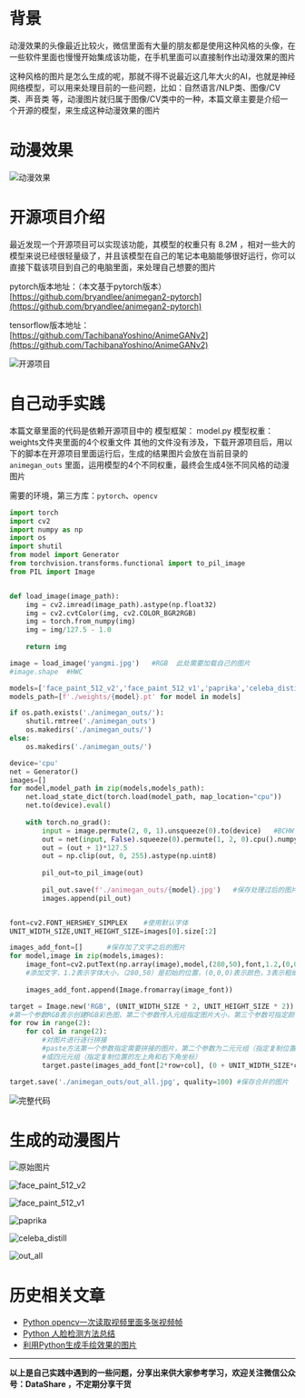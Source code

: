 # 背景
动漫效果的头像最近比较火，微信里面有大量的朋友都是使用这种风格的头像，在一些软件里面也慢慢开始集成该功能，在手机里面可以直接制作出动漫效果的图片

这种风格的图片是怎么生成的呢，那就不得不说最近这几年大火的AI，也就是神经网络模型，可以用来处理目前的一些问题，比如：自然语言/NLP类、图像/CV类、声音类 等，动漫图片就归属于图像/CV类中的一种，本篇文章主要是介绍一个开源的模型，来生成这种动漫效果的图片

# 动漫效果
![动漫效果](./images/6641583-0a17524399db2343.webp)

# 开源项目介绍
最近发现一个开源项目可以实现该功能，其模型的权重只有 8.2M ，相对一些大的模型来说已经很轻量级了，并且该模型在自己的笔记本电脑能够很好运行，你可以直接下载该项目到自己的电脑里面，来处理自己想要的图片

pytorch版本地址：（本文基于pytorch版本）<br/>
[https://github.com/bryandlee/animegan2-pytorch](https://github.com/bryandlee/animegan2-pytorch)

tensorflow版本地址： <br/>
[https://github.com/TachibanaYoshino/AnimeGANv2](https://github.com/TachibanaYoshino/AnimeGANv2)

![开源项目](./images/6641583-b38b5b66d0df68fa.webp)

# 自己动手实践
本篇文章里面的代码是依赖开源项目中的 
模型框架： model.py
模型权重： weights文件夹里面的4个权重文件
其他的文件没有涉及，下载开源项目后，用以下的脚本在开源项目里面运行后，生成的结果图片会放在当前目录的 `animegan_outs` 里面，运用模型的4个不同权重，最终会生成4张不同风格的动漫图片

需要的环境，第三方库：`pytorch`、`opencv`

```python
import torch
import cv2
import numpy as np
import os
import shutil
from model import Generator
from torchvision.transforms.functional import to_pil_image
from PIL import Image


def load_image(image_path):
    img = cv2.imread(image_path).astype(np.float32)
    img = cv2.cvtColor(img, cv2.COLOR_BGR2RGB)
    img = torch.from_numpy(img)
    img = img/127.5 - 1.0
    
    return img

image = load_image('yangmi.jpg')   #RGB  此处需要加载自己的图片
#image.shape  #HWC 

models=['face_paint_512_v2','face_paint_512_v1','paprika','celeba_distill']
models_path=[f'./weights/{model}.pt' for model in models]

if os.path.exists('./animegan_outs/'):
    shutil.rmtree('./animegan_outs')
    os.makedirs('./animegan_outs/')
else:
    os.makedirs('./animegan_outs/')

device='cpu'
net = Generator()
images=[]
for model,model_path in zip(models,models_path):
    net.load_state_dict(torch.load(model_path, map_location="cpu"))
    net.to(device).eval()
    
    with torch.no_grad():
        input = image.permute(2, 0, 1).unsqueeze(0).to(device)   #BCHW
        out = net(input, False).squeeze(0).permute(1, 2, 0).cpu().numpy()  #HWC
        out = (out + 1)*127.5
        out = np.clip(out, 0, 255).astype(np.uint8)
        
        pil_out=to_pil_image(out)
        
        pil_out.save(f'./animegan_outs/{model}.jpg')   #保存处理过后的图片
        images.append(pil_out)


font=cv2.FONT_HERSHEY_SIMPLEX    #使用默认字体
UNIT_WIDTH_SIZE,UNIT_HEIGHT_SIZE=images[0].size[:2]

images_add_font=[]      #保存加了文字之后的图片
for model,image in zip(models,images):
    image_font=cv2.putText(np.array(image),model,(280,50),font,1.2,(0,0,0),3)  
    #添加文字，1.2表示字体大小，（280,50）是初始的位置，(0,0,0)表示颜色，3表示粗细
    
    images_add_font.append(Image.fromarray(image_font))

target = Image.new('RGB', (UNIT_WIDTH_SIZE * 2, UNIT_HEIGHT_SIZE * 2))   #创建成品图的画布
#第一个参数RGB表示创建RGB彩色图，第二个参数传入元组指定图片大小，第三个参数可指定颜色，默认为黑色
for row in range(2):
    for col in range(2):
        #对图片进行逐行拼接
        #paste方法第一个参数指定需要拼接的图片，第二个参数为二元元组（指定复制位置的左上角坐标）
        #或四元元组（指定复制位置的左上角和右下角坐标）
        target.paste(images_add_font[2*row+col], (0 + UNIT_WIDTH_SIZE*col, 0 + UNIT_HEIGHT_SIZE*row))

target.save('./animegan_outs/out_all.jpg', quality=100) #保存合并的图片
```
![完整代码](./images/6641583-4557698554c7b324.webp)

# 生成的动漫图片
![原始图片](./images/6641583-7325b334ce1f76ea.webp)

![face_paint_512_v2](./images/6641583-ed87e465648eaa32.webp)


![face_paint_512_v1](./images/6641583-cd06d834dd0f9646.webp)

![paprika](./images/6641583-2437a9b9a55bc05f.webp)

![celeba_distill](./images/6641583-ee0ddaec1f99e2c5.webp)

![out_all](./images/6641583-b8182d145b0de459.webp)



# 历史相关文章
- [Python opencv一次读取视频里面多张视频帧]()
- [Python 人脸检测方法总结]()
- [利用Python生成手绘效果的图片]()

**************************************************************************
**以上是自己实践中遇到的一些问题，分享出来供大家参考学习，欢迎关注微信公众号：DataShare ，不定期分享干货**
